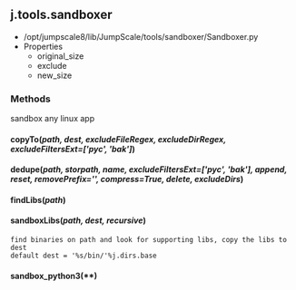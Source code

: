 <!-- toc -->
## j.tools.sandboxer

- /opt/jumpscale8/lib/JumpScale/tools/sandboxer/Sandboxer.py
- Properties
    - original_size
    - exclude
    - new_size

### Methods

sandbox any linux app

#### copyTo(*path, dest, excludeFileRegex, excludeDirRegex, excludeFiltersExt=['pyc', 'bak']*) 

#### dedupe(*path, storpath, name, excludeFiltersExt=['pyc', 'bak'], append, reset, removePrefix='', compress=True, delete, excludeDirs*) 

#### findLibs(*path*) 

#### sandboxLibs(*path, dest, recursive*) 

```
find binaries on path and look for supporting libs, copy the libs to dest
default dest = '%s/bin/'%j.dirs.base

```

#### sandbox_python3(**) 

